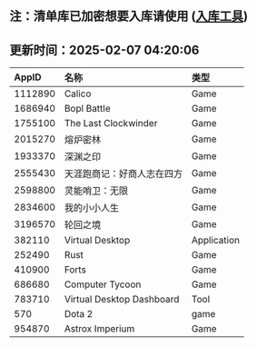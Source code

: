 ## 注：清单库已加密想要入库请使用 ([入库工具](https://github.com/BlankTMing/ManifestAutoUpdate/releases))

## 更新时间：2025-02-07 04:20:06
| AppID | 名称 | 类型  |
| :-------------------- | :----------------------------- | :----------- |
| 1112890 | Calico| Game |
| 1686940 | Bopl Battle| Game |
| 1755100 | The Last Clockwinder| Game |
| 2015270 | 熔炉密林| Game |
| 1933370 | 深渊之印| Game |
| 2555430 | 天涯跑商记：好商人志在四方| Game |
| 2598800 | 灵能哨卫：无限| Game |
| 2834600 | 我的小小人生| Game |
| 3196570 | 轮回之境| Game |
| 382110 | Virtual Desktop| Application |
| 252490 | Rust| Game |
| 410900 | Forts| Game |
| 686680 | Computer Tycoon| Game |
| 783710 | Virtual Desktop Dashboard| Tool |
| 570 | Dota 2| game |
| 954870 | Astrox Imperium| Game |
